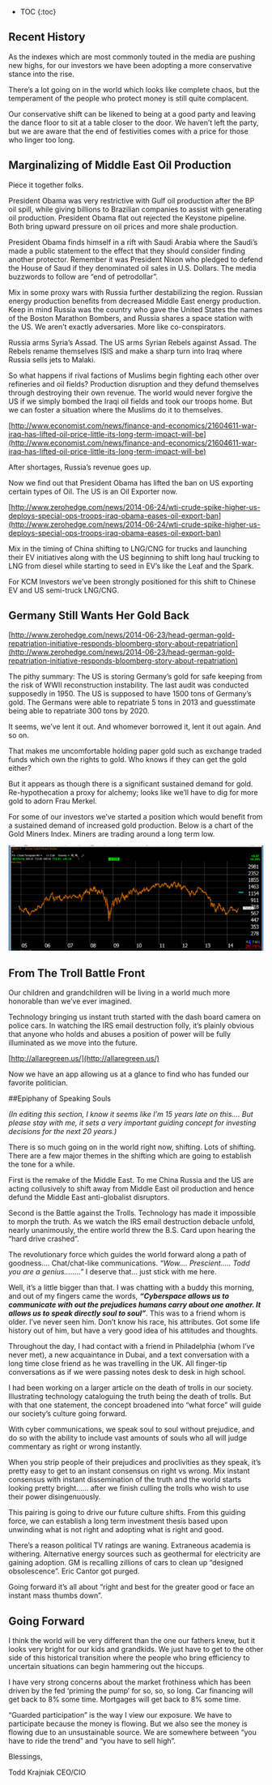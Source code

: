 
* TOC
{:toc}

 
## Recent History
 
As the indexes which are most commonly touted in the media are pushing new highs, for our investors we have been adopting a more conservative stance into the rise.

There’s a lot going on in the world which looks like complete chaos, but the temperament of the people who protect money is still quite complacent.  

Our conservative shift can be likened to being at a good party and leaving the dance floor to sit at a table closer to the door.  We haven’t left the party, but we are aware that the end of festivities comes with a price for those who linger too long.
 
## Marginalizing of Middle East Oil Production
 
Piece it together folks. 

President Obama was very restrictive with Gulf oil production after the BP oil spill, while giving billions to Brazilian companies to assist with generating oil production.  President Obama flat out rejected the Keystone pipeline.  Both bring upward pressure on oil prices and more shale production.

President Obama finds himself in a rift with Saudi Arabia where the Saudi’s made a public statement to the effect that they should consider finding another protector.   Remember it was President Nixon who pledged to defend the House of Saud if they denominated oil sales in U.S. Dollars.  The media buzzwords to follow are “end of petrodollar”.

Mix in some proxy wars with Russia further destabilizing the region.  Russian energy production benefits from decreased Middle East energy production. Keep in mind Russia was the country who gave the United States the names of the Boston Marathon Bombers, and Russia shares a space station with the US.  We aren’t exactly adversaries.  More like co-conspirators.
 
Russia arms Syria’s Assad.  The US arms Syrian Rebels against Assad.  The Rebels rename themselves ISIS and make a sharp turn into Iraq where Russia sells jets to Malaki.  

So what happens if rival factions of Muslims begin fighting each other over refineries and oil fields?  Production disruption and they defund themselves through destroying their own revenue. The world would never forgive the US if we simply bombed the Iraqi oil fields and took our troops home.  But we can foster a situation where the Muslims do it to themselves.
 
[http://www.economist.com/news/finance-and-economics/21604611-war-iraq-has-lifted-oil-price-little-its-long-term-impact-will-be](http://www.economist.com/news/finance-and-economics/21604611-war-iraq-has-lifted-oil-price-little-its-long-term-impact-will-be)
 
After shortages, Russia’s revenue goes up.
 
Now we find out that President Obama has lifted the ban on US exporting certain types of Oil.  The US is an Oil Exporter now.
 
[http://www.zerohedge.com/news/2014-06-24/wti-crude-spike-higher-us-deploys-special-ops-troops-iraq-obama-eases-oil-export-ban](http://www.zerohedge.com/news/2014-06-24/wti-crude-spike-higher-us-deploys-special-ops-troops-iraq-obama-eases-oil-export-ban)
 
Mix in the timing of China shifting to LNG/CNG for trucks and launching their EV initiatives along with the US beginning to shift long haul trucking to LNG from diesel while starting to seed in EV’s like the Leaf and the Spark.
 
For KCM Investors we’ve been strongly positioned for this shift to Chinese EV and US semi-truck LNG/CNG.


## Germany Still Wants Her Gold Back
 
[http://www.zerohedge.com/news/2014-06-23/head-german-gold-repatriation-initiative-responds-bloomberg-story-about-repatriation](http://www.zerohedge.com/news/2014-06-23/head-german-gold-repatriation-initiative-responds-bloomberg-story-about-repatriation)
 
The pithy summary:  The US is storing Germany’s gold for safe keeping from the risk of WWII reconstruction instability.  The last audit was conducted supposedly in 1950.  The US is supposed to have 1500 tons of Germany’s gold. The Germans were able to repatriate 5 tons in 2013 and guesstimate being able to repatriate 300 tons by 2020.
 
It seems, we’ve lent it out. And whomever borrowed it, lent it out again. And so on.
 
That makes me uncomfortable holding paper gold such as exchange traded funds which own the rights to gold.  Who knows if they can get the gold either?
 
But it appears as though there is a significant sustained demand for gold. Re-hypothecation a proxy for alchemy; looks like we’ll have to dig for more gold to adorn Frau Merkel.

For some of our investors we’ve started a position which would benefit from a sustained demand of increased gold production.  Below is a chart of the Gold Miners Index.  Miners are trading around a long term low.
 
![Gold Miners Index Chart](/images/2014-07-01-july-2014-investor-letter/gold-miners-index-chart.png)

 
## From The Troll Battle Front
 
Our children and grandchildren will be living in a world much more honorable than we’ve ever imagined.
 
Technology bringing us instant truth started with the dash board camera on police cars.  In watching the IRS email destruction folly, it’s plainly obvious that anyone who holds and abuses a position of power will be fully illuminated as we move into the future.

[http://allaregreen.us/](http://allaregreen.us/)

Now we have an app allowing us at a glance to find who has funded our favorite politician.
 
##Epiphany of Speaking Souls
 
*(In editing this section, I know it seems like I’m 15 years late on this….  But please stay with me, it sets a very important guiding concept for investing decisions for the next 20 years.)*

There is so much going on in the world right now, shifting. Lots of shifting.  There are a few major themes in the shifting which are going to establish the tone for a while. 

First is the remake of the Middle East.  To me China Russia and the US are acting collusively to shift away from Middle East oil production and hence defund the Middle East anti-globalist disruptors.

Second is the Battle against the Trolls.  Technology has made it impossible to morph the truth.  As we watch the IRS email destruction debacle unfold, nearly unanimously, the entire world threw the B.S. Card upon hearing the “hard drive crashed”.

The revolutionary force which guides the world forward along a path of goodness….   Chat/chat-like communications.  *“Wow…. Prescient…..  Todd you are a genius……..”*   I deserve that…  just stick with me here.

Well, it’s a little bigger than that.  I was chatting with a buddy this morning, and out of my fingers came the words, ***“Cyberspace allows us to communicate with out the prejudices humans carry about one another. It allows us to speak directly soul to soul”***.  This was to a friend whom is older. I’ve never seen him. Don’t know his race, his attributes.  Got some life history out of him, but have a very good idea of his attitudes and thoughts.
 
Throughout the day, I had contact with a friend in Philadelphia (whom I’ve never met), a new acquaintance in Dubai, and a text conversation with a long time close friend as he was travelling in the UK.  All finger-tip conversations as if we were passing notes desk to desk in high school.
 
I had been working on a larger article on the death of trolls in our society.  Illustrating technology cataloguing the truth being the death of trolls.  But with that one statement, the concept broadened into “what force” will guide our society’s culture going forward.
 
With cyber communications, we speak soul to soul without prejudice, and do so with the ability to include vast amounts of souls who all will judge commentary as right or wrong instantly.
 
When you strip people of their prejudices and proclivities as they speak, it’s pretty easy to get to an instant consensus on right vs wrong.   Mix instant consensus with instant dissemination of the truth and the world starts looking pretty bright…… after we finish culling the trolls who wish to use their power disingenuously.
 
This pairing is going to drive our future culture shifts.  From this guiding force, we can establish a long term investment thesis based upon unwinding what is not right and adopting what is right and good.
 
There’s a reason political TV ratings are waning. Extraneous academia is withering. Alternative energy sources such as geothermal for electricity are gaining adoption. GM is recalling zillions of cars to clean up “designed obsolescence”.  Eric Cantor got purged.
 
Going forward it’s all about “right and best for the greater good or face an instant mass thumbs down”.
 
## Going Forward
 
I think the world will be very different than the one our fathers knew, but it looks very bright for our kids and grandkids.  We just have to get to the other side of this historical transition where the people who bring efficiency to uncertain situations can begin hammering out the hiccups.
 
I have very strong concerns about the market frothiness which has been driven by the fed ‘priming the pump’ for so, so, so long.  Car financing will get back to 8% some time.  Mortgages will get back to 8% some time.
 
“Guarded participation” is the way I view our exposure.  We have to participate because the money is flowing.  But we also see the money is flowing due to an unsustainable source.  We are somewhere between “you have to ride the trend” and “you have to sell high”.
 
Blessings,
 
Todd Krajniak
CEO/CIO
